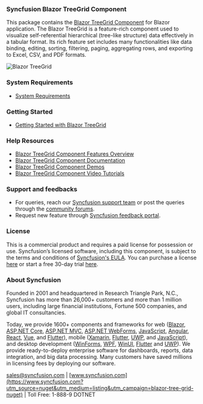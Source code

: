 ### Syncfusion Blazor TreeGrid Component

This package contains the [Blazor TreeGrid Component](https://www.syncfusion.com/blazor-components/blazor-tree-grid?utm_source=nuget&utm_medium=listing&utm_campaign=blazor-tree-grid-nuget) for Blazor application. The Blazor TreeGrid is a feature-rich component used to visualize self-referential hierarchical (tree-like structure) data effectively in a tabular format. Its rich feature set includes many functionalities like data binding, editing, sorting, filtering, paging, aggregating rows, and exporting to Excel, CSV, and PDF formats.

![Blazor TreeGrid](https://raw.githubusercontent.com/SyncfusionExamples/nuget-img/master/blazor/blazor-treegrid.png)

### System Requirements

* [System Requirements](https://blazor.syncfusion.com/documentation/system-requirements?utm_source=nuget&utm_medium=listing&utm_campaign=blazor-tree-grid-nuget)

### Getting Started

* [Getting Started with Blazor TreeGrid](https://blazor.syncfusion.com/documentation/treegrid/getting-started?utm_source=nuget&utm_medium=listing&utm_campaign=blazor-tree-grid-nuget)

### Help Resources

* [Blazor TreeGrid Component Features Overview](https://www.syncfusion.com/blazor-components/blazor-tree-grid?utm_source=nuget&utm_medium=listing&utm_campaign=blazor-tree-grid-nuget)
* [Blazor TreeGrid Component Documentation](https://blazor.syncfusion.com/documentation/treegrid/getting-started?utm_source=nuget&utm_medium=listing&utm_campaign=blazor-tree-grid-nuget)
* [Blazor TreeGrid Component Demos](https://blazor.syncfusion.com/demos/tree-grid/default-functionalities?utm_source=nuget&utm_medium=listing&utm_campaign=blazor-tree-grid-nuget)
* [Blazor TreeGrid Component Video Tutorials](https://www.syncfusion.com/tutorial-videos/blazor/tree-grid?utm_source=nuget&utm_medium=listing&utm_campaign=blazor-tree-grid-nuget)

### Support and feedbacks

* For queries, reach our [Syncfusion support team](https://www.syncfusion.com/support/directtrac/incidents/newincident?utm_source=nuget&utm_medium=listing&utm_campaign=blazor-tree-grid-nuget) or post the queries through the [community forums](https://www.syncfusion.com/forums/blazor-components?utm_source=nuget&utm_medium=listing&utm_campaign=blazor-tree-grid-nuget). 
* Request new feature through [Syncfusion feedback portal](https://www.syncfusion.com/feedback/blazor-components?utm_source=nuget&utm_medium=listing&utm_campaign=blazor-tree-grid-nuget).

### License

This is a commercial product and requires a paid license for possession or use. Syncfusion’s licensed software, including this component, is subject to the terms and conditions of [Syncfusion's EULA](https://www.syncfusion.com/eula/es/?utm_source=nuget&utm_medium=listing&utm_campaign=blazor-tree-grid-nuget). You can purchase a license [here](https://www.syncfusion.com/sales/products?utm_source=nuget&utm_medium=listing&utm_campaign=blazor-tree-grid-nuget) or start a free 30-day trial [here](https://www.syncfusion.com/account/manage-trials/start-trials?utm_source=nuget&utm_medium=listing&utm_campaign=blazor-tree-grid-nuget).

### About Syncfusion

Founded in 2001 and headquartered in Research Triangle Park, N.C., Syncfusion has more than 26,000+ customers and more than 1 million users, including large financial institutions, Fortune 500 companies, and global IT consultancies.
 
Today, we provide 1600+ components and frameworks for web ([Blazor](https://www.syncfusion.com/blazor-components?utm_source=nuget&utm_medium=listing&utm_campaign=blazor-tree-grid-nuget), [ASP.NET Core](https://www.syncfusion.com/aspnet-core-ui-controls?utm_source=nuget&utm_medium=listing&utm_campaign=blazor-tree-grid-nuget), [ASP.NET MVC](https://www.syncfusion.com/aspnet-mvc-ui-controls?utm_source=nuget&utm_medium=listing&utm_campaign=blazor-tree-grid-nuget), [ASP.NET WebForms](https://www.syncfusion.com/jquery/aspnet-webforms-ui-controls?utm_source=nuget&utm_medium=listing&utm_campaign=blazor-tree-grid-nuget), [JavaScript](https://www.syncfusion.com/javascript-ui-controls?utm_source=nuget&utm_medium=listing&utm_campaign=blazor-tree-grid-nuget), [Angular](https://www.syncfusion.com/angular-ui-components?utm_source=nuget&utm_medium=listing&utm_campaign=blazor-tree-grid-nuget), [React](https://www.syncfusion.com/react-ui-components?utm_source=nuget&utm_medium=listing&utm_campaign=blazor-tree-grid-nuget), [Vue](https://www.syncfusion.com/vue-ui-components?utm_source=nuget&utm_medium=listing&utm_campaign=blazor-tree-grid-nuget), and [Flutter](https://www.syncfusion.com/flutter-widgets?utm_source=nuget&utm_medium=listing&utm_campaign=blazor-tree-grid-nuget)), mobile ([Xamarin](https://www.syncfusion.com/xamarin-ui-controls?utm_source=nuget&utm_medium=listing&utm_campaign=blazor-tree-grid-nuget), [Flutter](https://www.syncfusion.com/flutter-widgets?utm_source=nuget&utm_medium=listing&utm_campaign=blazor-tree-grid-nuget), [UWP](https://www.syncfusion.com/uwp-ui-controls?utm_source=nuget&utm_medium=listing&utm_campaign=blazor-tree-grid-nuget), and [JavaScript](https://www.syncfusion.com/javascript-ui-controls?utm_source=nuget&utm_medium=listing&utm_campaign=blazor-tree-grid-nuget)), and desktop development ([WinForms](https://www.syncfusion.com/winforms-ui-controls?utm_source=nuget&utm_medium=listing&utm_campaign=blazor-tree-grid-nuget), [WPF](https://www.syncfusion.com/wpf-controls?utm_source=nuget&utm_medium=listing&utm_campaign=blazor-tree-grid-nuget), [WinUI](https://www.syncfusion.com/winui-controls?utm_source=nuget&utm_medium=listing&utm_campaign=blazor-tree-grid-nuget), [Flutter](https://www.syncfusion.com/flutter-widgets?utm_source=nuget&utm_medium=listing&utm_campaign=blazor-tree-grid-nuget) and [UWP](https://www.syncfusion.com/uwp-ui-controls?utm_source=nuget&utm_medium=listing&utm_campaign=blazor-tree-grid-nuget)). We provide ready-to-deploy enterprise software for dashboards, reports, data integration, and big data processing. Many customers have saved millions in licensing fees by deploying our software.

[sales@syncfusion.com](mailto:sales@syncfusion.com?Subject=Syncfusion%20Blazor%20-%20NuGet) | [www.syncfusion.com](https://www.syncfusion.com?utm_source=nuget&utm_medium=listing&utm_campaign=blazor-tree-grid-nuget) | Toll Free: 1-888-9 DOTNET